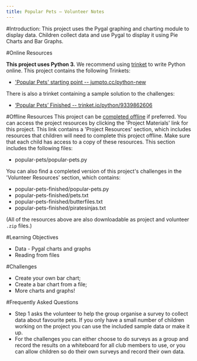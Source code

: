 ```yaml
---
title: Popular Pets — Volunteer Notes
---
```


#Introduction:
This project uses the Pygal graphing and charting module to display data. Children collect data and use Pygal to display it using Pie Charts and Bar Graphs.  

#Online Resources

__This project uses Python 3.__ We recommend using [trinket](https://trinket.io/) to write Python online. This project contains the following Trinkets:

+ ['Popular Pets' starting point -- jumpto.cc/python-new](http://jumpto.cc/python-new)

There is also a trinket containing a sample solution to the challenges:

+ [‘Popular Pets’ Finished -- trinket.io/python/9339862606](https://trinket.io/python/9339862606)

#Offline Resources
This project can be [completed offline](https://www.codeclubprojects.org/en-GB/resources/python-working-offline/) if preferred. You can access the project resources by clicking the 'Project Materials' link for this project. This link contains a 'Project Resources' section, which includes resources that children will need to complete this project offline. Make sure that each child has access to a copy of these resources. This section includes the following files:

+ popular-pets/popular-pets.py

You can also find a completed version of this project's challenges in the 'Volunteer Resources' section, which contains:

+ popular-pets-finished/popular-pets.py
+ popular-pets-finished/pets.txt
+ popular-pets-finished/butterfiles.txt
+ popular-pets-finished/piratesinjas.txt

(All of the resources above are also downloadable as project and volunteer `.zip` files.)

#Learning Objectives
+ Data - Pygal charts and graphs
+ Reading from files

#Challenges
+ Create your own bar chart;
+ Create a bar chart from a file;
+ More charts and graphs!

#Frequently Asked Questions
+ Step 1 asks the volunteer to help the group organise a survey to collect data about favourite pets. If you only have a small number of children working on the project you can use the included sample data or make it up. 
+ For the challenges you can either choose to do surveys as a group and record the results on a whiteboard for all club members to use, or you can allow children so do their own surveys and record their own data. 

